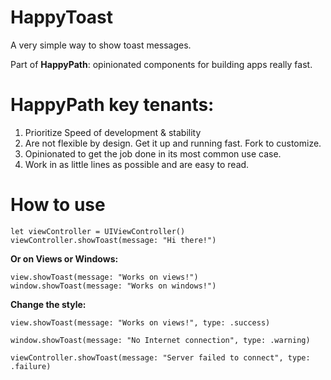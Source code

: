 # HappyToast

A very simple way to show toast messages.

Part of **HappyPath**: opinionated components for building apps really fast.

# HappyPath key tenants:
1. Prioritize Speed of development & stability
2. Are not flexible by design.  Get it up and running fast. Fork to customize. 
3. Opinionated to get the job done in its most common use case.  
4. Work in as little lines as possible and are easy to read.

# How to use
```
let viewController = UIViewController() 
viewController.showToast(message: "Hi there!")
```

**Or on Views or Windows:**
``` 
view.showToast(message: "Works on views!")
window.showToast(message: "Works on windows!")
```

**Change the style:**

``` 
view.showToast(message: "Works on views!", type: .success)

window.showToast(message: "No Internet connection", type: .warning)

viewController.showToast(message: "Server failed to connect", type: .failure)
```
